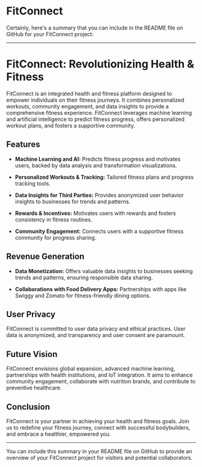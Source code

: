 # FitConnect
Certainly, here's a summary that you can include in the README file on GitHub for your FitConnect project:

---

# FitConnect: Revolutionizing Health & Fitness

FitConnect is an integrated health and fitness platform designed to empower individuals on their fitness journeys. It combines personalized workouts, community engagement, and data insights to provide a comprehensive fitness experience. FitConnect leverages machine learning and artificial intelligence to predict fitness progress, offers personalized workout plans, and fosters a supportive community.

## Features

- **Machine Learning and AI:** Predicts fitness progress and motivates users, backed by data analysis and transformation visualizations.

- **Personalized Workouts & Tracking:** Tailored fitness plans and progress tracking tools.

- **Data Insights for Third Parties:** Provides anonymized user behavior insights to businesses for trends and patterns.

- **Rewards & Incentives:** Motivates users with rewards and fosters consistency in fitness routines.

- **Community Engagement:** Connects users with a supportive fitness community for progress sharing.

## Revenue Generation

- **Data Monetization:** Offers valuable data insights to businesses seeking trends and patterns, ensuring responsible data sharing.

- **Collaborations with Food Delivery Apps:** Partnerships with apps like Swiggy and Zomato for fitness-friendly dining options.

## User Privacy

FitConnect is committed to user data privacy and ethical practices. User data is anonymized, and transparency and user consent are paramount.

## Future Vision

FitConnect envisions global expansion, advanced machine learning, partnerships with health institutions, and IoT integration. It aims to enhance community engagement, collaborate with nutrition brands, and contribute to preventive healthcare.

## Conclusion

FitConnect is your partner in achieving your health and fitness goals. Join us to redefine your fitness journey, connect with successful bodybuilders, and embrace a healthier, empowered you.

---

You can include this summary in your README file on GitHub to provide an overview of your FitConnect project for visitors and potential collaborators.
